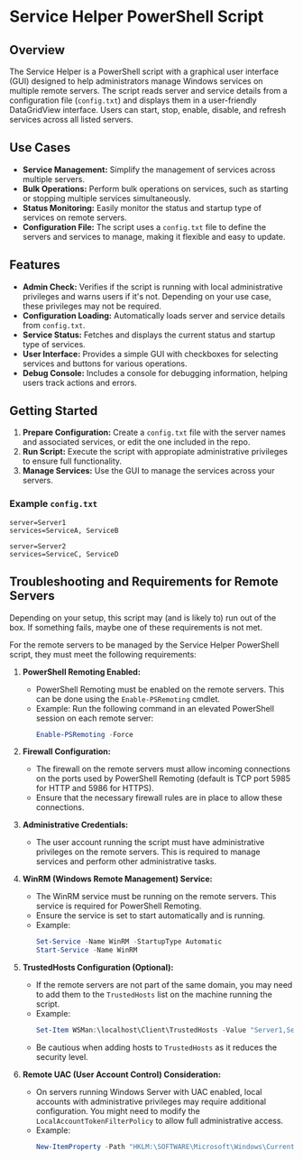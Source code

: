 # Service Helper PowerShell Script

## Overview
The Service Helper is a PowerShell script with a graphical user interface (GUI) designed to help administrators manage Windows services on multiple remote servers. The script reads server and service details from a configuration file (`config.txt`) and displays them in a user-friendly DataGridView interface. Users can start, stop, enable, disable, and refresh services across all listed servers.

## Use Cases
- **Service Management:** Simplify the management of services across multiple servers.
- **Bulk Operations:** Perform bulk operations on services, such as starting or stopping multiple services simultaneously.
- **Status Monitoring:** Easily monitor the status and startup type of services on remote servers.
- **Configuration File:** The script uses a `config.txt` file to define the servers and services to manage, making it flexible and easy to update.

## Features
- **Admin Check:** Verifies if the script is running with local administrative privileges and warns users if it's not. Depending on your use case, these privileges may not be required.
- **Configuration Loading:** Automatically loads server and service details from `config.txt`.
- **Service Status:** Fetches and displays the current status and startup type of services.
- **User Interface:** Provides a simple GUI with checkboxes for selecting services and buttons for various operations.
- **Debug Console:** Includes a console for debugging information, helping users track actions and errors.

## Getting Started
1. **Prepare Configuration:** Create a `config.txt` file with the server names and associated services, or edit the one included in the repo.
2. **Run Script:** Execute the script with appropiate administrative privileges to ensure full functionality.
3. **Manage Services:** Use the GUI to manage the services across your servers.

### Example `config.txt`
```plaintext
server=Server1
services=ServiceA, ServiceB

server=Server2
services=ServiceC, ServiceD
```

## Troubleshooting and Requirements for Remote Servers
Depending on your setup, this script may (and is likely to) run out of the box. If something fails, maybe one of these requirements is not met.

For the remote servers to be managed by the Service Helper PowerShell script, they must meet the following requirements:

1. **PowerShell Remoting Enabled:**
   - PowerShell Remoting must be enabled on the remote servers. This can be done using the `Enable-PSRemoting` cmdlet.
   - Example: Run the following command in an elevated PowerShell session on each remote server:
     ```powershell
     Enable-PSRemoting -Force
     ```

2. **Firewall Configuration:**
   - The firewall on the remote servers must allow incoming connections on the ports used by PowerShell Remoting (default is TCP port 5985 for HTTP and 5986 for HTTPS).
   - Ensure that the necessary firewall rules are in place to allow these connections.

3. **Administrative Credentials:**
   - The user account running the script must have administrative privileges on the remote servers. This is required to manage services and perform other administrative tasks.

4. **WinRM (Windows Remote Management) Service:**
   - The WinRM service must be running on the remote servers. This service is required for PowerShell Remoting.
   - Ensure the service is set to start automatically and is running.
   - Example:
     ```powershell
     Set-Service -Name WinRM -StartupType Automatic
     Start-Service -Name WinRM
     ```

5. **TrustedHosts Configuration (Optional):**
   - If the remote servers are not part of the same domain, you may need to add them to the `TrustedHosts` list on the machine running the script.
   - Example:
     ```powershell
     Set-Item WSMan:\localhost\Client\TrustedHosts -Value "Server1,Server2"
     ```
   - Be cautious when adding hosts to `TrustedHosts` as it reduces the security level.

6. **Remote UAC (User Account Control) Consideration:**
   - On servers running Windows Server with UAC enabled, local accounts with administrative privileges may require additional configuration. You might need to modify the `LocalAccountTokenFilterPolicy` to allow full administrative access.
   - Example:
     ```powershell
     New-ItemProperty -Path "HKLM:\SOFTWARE\Microsoft\Windows\CurrentVersion\Policies\System" -Name "LocalAccountTokenFilterPolicy" -Value 1 -PropertyType DWord
     ```



